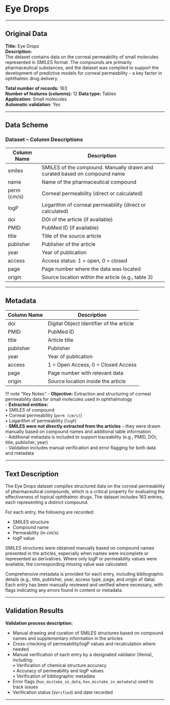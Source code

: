 # Eye Drops

---

## Original Data

**Title:** Eye Drops  
**Description:**  
The dataset contains data on the corneal permeability of small molecules represented in SMILES format. The compounds are primarily pharmaceutical substances, and the dataset was compiled to support the development of predictive models for corneal permeability – a key factor in ophthalmic drug delivery.

**Total number of records:** 163  
**Number of features (columns):** 12
**Data type:** Tables  
**Application:** Small molecules  
**Automatic validation:** Yes

---

## Data Scheme

### Dataset – Column Descriptions

| **Column Name**   | **Description**                                                                 |
|-------------------|---------------------------------------------------------------------------------|
| smiles            | SMILES of the compound. Manually drawn and curated based on compound name      |
| name              | Name of the pharmaceutical compound                                             |
| perm (cm/s)       | Corneal permeability (direct or calculated)                                     |
| logP              | Logarithm of corneal permeability (direct or calculated)                        |
| doi               | DOI of the article (if available)                                               |
| PMID              | PubMed ID (if available)                                                        |
| title             | Title of the source article                                                     |
| publisher         | Publisher of the article                                                        |
| year              | Year of publication                                                             |
| access            | Access status: 1 = open, 0 = closed                                              |
| page              | Page number where the data was located                                          |
| origin            | Source location within the article (e.g., table 3)                              |
---

## Metadata

| **Column Name** | **Description**                           |
|------------------|-------------------------------------------|
| doi              | Digital Object Identifier of the article |
| PMID             | PubMed ID                                 |
| title            | Article title                             |
| publisher        | Publisher                                 |
| year             | Year of publication                       |
| access           | 1 = Open Access, 0 = Closed Access        |
| page             | Page number with relevant data            |
| origin           | Source location inside the article        |

!!! note "Key Notes"
    - **Objective:** Extraction and structuring of corneal permeability data for small molecules used in ophthalmology  
    - **Extracted entities:**  
      • SMILES of compound  
      • Corneal permeability (`perm (cm/s)`)  
      • Logarithm of permeability (`logP`)  
    - **SMILES were not directly extracted from the articles** – they were drawn manually based on compound names and additional table information  
    - Additional metadata is included to support traceability (e.g., PMID, DOI, title, publisher, year)  
    - Validation includes manual verification and error flagging for both data and metadata  

---

## Text Description

The Eye Drops dataset compiles structured data on the corneal permeability of pharmaceutical compounds, which is a critical property for evaluating the effectiveness of topical ophthalmic drugs. The dataset includes 163 entries, each representing a distinct compound.

For each entry, the following are recorded:

- SMILES structure  
- Compound name  
- Permeability (in cm/s)  
- logP value  

SMILES structures were obtained manually based on compound names presented in the articles, especially when names were incomplete or represented as derivatives. Where only logP or permeability values were available, the corresponding missing value was calculated.

Comprehensive metadata is provided for each entry, including bibliographic details (e.g., title, publisher, year, access type, page, and origin of data). Each entry has been manually reviewed and verified where necessary, with flags indicating any errors found in content or metadata.

---

## Validation Results

**Validation process description:**

- Manual drawing and curation of SMILES structures based on compound names and supplementary information in the articles  
- Cross-checking of permeability/logP values and recalculation where needed  
- Manual verification of each entry by a designated validator (Xenia), including:  
  • Verification of chemical structure accuracy  
  • Accuracy of permeability and logP values  
  • Verification of bibliographic metadata  
- Error flags (`has_mistake_in_data`, `has_mistake_in_metadata`) used to track issues  
- Verification status (`Verified`) and date recorded  

---
